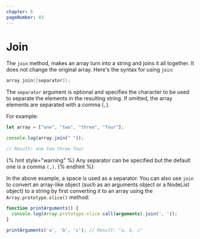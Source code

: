 ```yaml
---
chapter: 6
pageNumber: 43  
---
```

# Join

The `join` method, makes an array turn into a string and joins it all together. It does not change the original array. Here's the syntax for using `join`:

```c
array.join([separator]);
```

The `separator` argument is optional and specifies the character to be used to separate the elements in the resulting string. If omitted, the array elements are separated with a comma (`,`).

For example:

```javascript
let array = ["one", "two", "three", "four"]; 

console.log(array.join(" ")); 

// Result: one two three four
```

{% hint style="warning" %}
Any separator can be specified but the default one is a comma `(,)`.
{% endhint %}

In the above example, a space is used as a separator. You can also use `join` to convert an array-like object (such as an arguments object or a NodeList object) to a string by first converting it to an array using the `Array.prototype.slice()` method:

```javascript
function printArguments() {
  console.log(Array.prototype.slice.call(arguments).join(', '));
}

printArguments('a', 'b', 'c'); // Result: "a, b, c"
```
